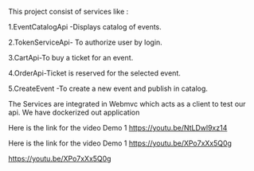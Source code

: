 This project consist of services like :

1.EventCatalogApi -Displays catalog of events.

2.TokenServiceApi- To authorize user by login.

3.CartApi-To buy a ticket for an event.

4.OrderApi-Ticket is reserved for the selected event.

5.CreateEvent -To create a new event and publish in catalog.

The Services are integrated in Webmvc which acts as a client to test our api. We have dockerized out application 

Here is the link for the video Demo 1
https://youtu.be/NtLDwl9xz14


Here is the link for the video Demo 1
https://youtu.be/XPo7xXx5Q0g

https://youtu.be/XPo7xXx5Q0g




